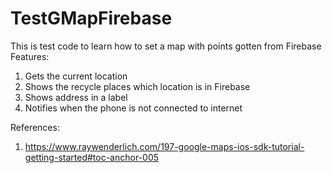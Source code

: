 # TestGMapFirebase
This is test code to learn how to set a map with points gotten from Firebase
Features:
1. Gets the current location
2. Shows the recycle places which location is in Firebase
3. Shows address in a label
4. Notifies when the phone is not connected to internet

References:
1. https://www.raywenderlich.com/197-google-maps-ios-sdk-tutorial-getting-started#toc-anchor-005
